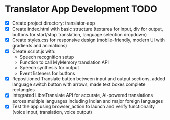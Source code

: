 # Translator App Development TODO

- [x] Create project directory: translator-app
- [x] Create index.html with basic structure (textarea for input, div for output, buttons for start/stop translation, language selection dropdown)
- [x] Create styles.css for responsive design (mobile-friendly, modern UI with gradients and animations)
- [x] Create script.js with:
  - Speech recognition setup
  - Function to call MyMemory translation API
  - Speech synthesis for output
  - Event listeners for buttons
- [x] Repositioned Translate button between input and output sections, added language switch button with arrows, made text boxes complete rectangles
- [x] Integrated LibreTranslate API for accurate, AI-powered translations across multiple languages including Indian and major foreign languages
- [x] Test the app using browser_action to launch and verify functionality (voice input, translation, voice output)
